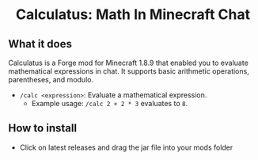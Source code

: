 <h1 align="center">
  Calculatus: Math In Minecraft Chat
</h1>

## What it does
Calculatus is a Forge mod for Minecraft 1.8.9 that enabled you to evaluate mathematical expressions in chat. It supports basic arithmetic operations, parentheses, and modulo.
* `/calc <expression>`: Evaluate a mathematical expression.
  * Example usage: `/calc 2 + 2 * 3` evaluates to `8`.

## How to install
* Click on latest releases and drag the jar file into your mods folder
